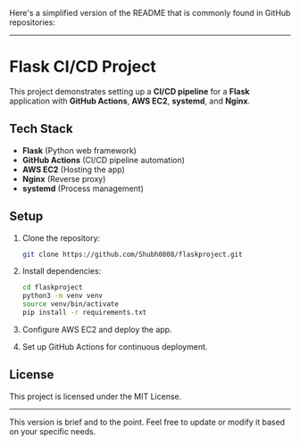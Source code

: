 Here's a simplified version of the README that is commonly found in GitHub repositories:

---

# Flask CI/CD Project

This project demonstrates setting up a **CI/CD pipeline** for a **Flask** application with **GitHub Actions**, **AWS EC2**, **systemd**, and **Nginx**.

## Tech Stack

* **Flask** (Python web framework)
* **GitHub Actions** (CI/CD pipeline automation)
* **AWS EC2** (Hosting the app)
* **Nginx** (Reverse proxy)
* **systemd** (Process management)

## Setup

1. Clone the repository:

   ```bash
   git clone https://github.com/Shubh0808/flaskproject.git
   ```

2. Install dependencies:

   ```bash
   cd flaskproject
   python3 -m venv venv
   source venv/bin/activate
   pip install -r requirements.txt
   ```

3. Configure AWS EC2 and deploy the app.

4. Set up GitHub Actions for continuous deployment.

## License

This project is licensed under the MIT License.

---

This version is brief and to the point. Feel free to update or modify it based on your specific needs.


